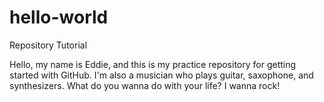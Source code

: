 # hello-world
Repository Tutorial

Hello, my name is Eddie, and this is my practice repository for getting started with GitHub.  I'm also a musician who plays guitar, saxophone, and synthesizers.  What do you wanna do with your life?  I wanna rock!   

